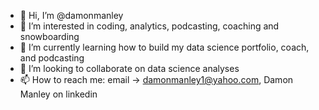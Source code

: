 - 👋 Hi, I’m @damonmanley
- 👀 I’m interested in coding, analytics, podcasting, coaching and snowboarding
- 🌱 I’m currently learning how to build my data science portfolio, coach, and podcasting
- 💞️ I’m looking to collaborate on data science analyses
- 📫 How to reach me: email -> damonmanley1@yahoo.com, Damon Manley on linkedin 

<!---
damonmanley/damonmanley is a ✨ special ✨ repository because its `README.md` (this file) appears on your GitHub profile.
You can click the Preview link to take a look at your changes.
--->
